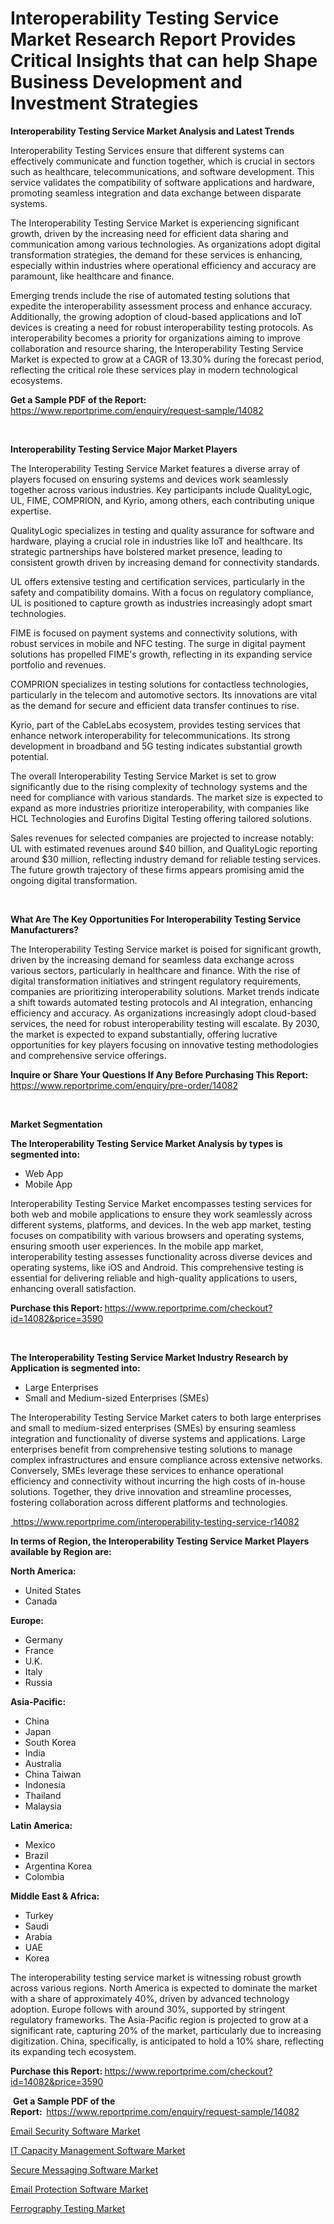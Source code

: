 <p><h1>Interoperability Testing Service Market Research Report Provides Critical Insights that can help Shape Business Development and Investment Strategies</h1></p><p><strong>Interoperability Testing Service Market Analysis and Latest Trends</strong></p>
<p><p>Interoperability Testing Services ensure that different systems can effectively communicate and function together, which is crucial in sectors such as healthcare, telecommunications, and software development. This service validates the compatibility of software applications and hardware, promoting seamless integration and data exchange between disparate systems.</p><p>The Interoperability Testing Service Market is experiencing significant growth, driven by the increasing need for efficient data sharing and communication among various technologies. As organizations adopt digital transformation strategies, the demand for these services is enhancing, especially within industries where operational efficiency and accuracy are paramount, like healthcare and finance.</p><p>Emerging trends include the rise of automated testing solutions that expedite the interoperability assessment process and enhance accuracy. Additionally, the growing adoption of cloud-based applications and IoT devices is creating a need for robust interoperability testing protocols. As interoperability becomes a priority for organizations aiming to improve collaboration and resource sharing, the Interoperability Testing Service Market is expected to grow at a CAGR of 13.30% during the forecast period, reflecting the critical role these services play in modern technological ecosystems.</p></p>
<p><strong>Get a Sample PDF of the Report:&nbsp;</strong> <a href="https://www.reportprime.com/enquiry/request-sample/14082?utm_campaign=1898&utm_medium=2&utm_source=Github&utm_content=ia&utm_term=20032025&utm_id=interoperability-testing-service">https://www.reportprime.com/enquiry/request-sample/14082</a></p>
<p>&nbsp;</p>
<p><strong>Interoperability Testing Service Major Market Players</strong></p>
<p><p>The Interoperability Testing Service Market features a diverse array of players focused on ensuring systems and devices work seamlessly together across various industries. Key participants include QualityLogic, UL, FIME, COMPRION, and Kyrio, among others, each contributing unique expertise.</p><p>QualityLogic specializes in testing and quality assurance for software and hardware, playing a crucial role in industries like IoT and healthcare. Its strategic partnerships have bolstered market presence, leading to consistent growth driven by increasing demand for connectivity standards.</p><p>UL offers extensive testing and certification services, particularly in the safety and compatibility domains. With a focus on regulatory compliance, UL is positioned to capture growth as industries increasingly adopt smart technologies.</p><p>FIME is focused on payment systems and connectivity solutions, with robust services in mobile and NFC testing. The surge in digital payment solutions has propelled FIME's growth, reflecting in its expanding service portfolio and revenues.</p><p>COMPRION specializes in testing solutions for contactless technologies, particularly in the telecom and automotive sectors. Its innovations are vital as the demand for secure and efficient data transfer continues to rise.</p><p>Kyrio, part of the CableLabs ecosystem, provides testing services that enhance network interoperability for telecommunications. Its strong development in broadband and 5G testing indicates substantial growth potential.</p><p>The overall Interoperability Testing Service Market is set to grow significantly due to the rising complexity of technology systems and the need for compliance with various standards. The market size is expected to expand as more industries prioritize interoperability, with companies like HCL Technologies and Eurofins Digital Testing offering tailored solutions.</p><p>Sales revenues for selected companies are projected to increase notably: UL with estimated revenues around $40 billion, and QualityLogic reporting around $30 million, reflecting industry demand for reliable testing services. The future growth trajectory of these firms appears promising amid the ongoing digital transformation.</p></p>
<p>&nbsp;</p>
<p><strong>What Are The Key Opportunities For Interoperability Testing Service Manufacturers?</strong></p>
<p><p>The Interoperability Testing Service market is poised for significant growth, driven by the increasing demand for seamless data exchange across various sectors, particularly in healthcare and finance. With the rise of digital transformation initiatives and stringent regulatory requirements, companies are prioritizing interoperability solutions. Market trends indicate a shift towards automated testing protocols and AI integration, enhancing efficiency and accuracy. As organizations increasingly adopt cloud-based services, the need for robust interoperability testing will escalate. By 2030, the market is expected to expand substantially, offering lucrative opportunities for key players focusing on innovative testing methodologies and comprehensive service offerings.</p></p>
<p><strong>Inquire or Share Your Questions If Any Before Purchasing This Report:</strong> <a href="https://www.reportprime.com/enquiry/pre-order/14082?utm_campaign=1898&utm_medium=2&utm_source=Github&utm_content=ia&utm_term=20032025&utm_id=interoperability-testing-service">https://www.reportprime.com/enquiry/pre-order/14082</a></p>
<p>&nbsp;</p>
<p><strong>Market Segmentation</strong></p>
<p><strong>The Interoperability Testing Service Market Analysis by types is segmented into:</strong></p>
<p><ul><li>Web App</li><li>Mobile App</li></ul></p>
<p><p>Interoperability Testing Service Market encompasses testing services for both web and mobile applications to ensure they work seamlessly across different systems, platforms, and devices. In the web app market, testing focuses on compatibility with various browsers and operating systems, ensuring smooth user experiences. In the mobile app market, interoperability testing assesses functionality across diverse devices and operating systems, like iOS and Android. This comprehensive testing is essential for delivering reliable and high-quality applications to users, enhancing overall satisfaction.</p></p>
<p><strong>Purchase this Report:&nbsp;</strong><a href="https://www.reportprime.com/checkout?id=14082&price=3590&utm_campaign=1898&utm_medium=2&utm_source=Github&utm_content=ia&utm_term=20032025&utm_id=interoperability-testing-service">https://www.reportprime.com/checkout?id=14082&price=3590</a></p>
<p>&nbsp;</p>
<p><strong>The Interoperability Testing Service Market Industry Research by Application is segmented into:</strong></p>
<p><ul><li>Large Enterprises</li><li>Small and Medium-sized Enterprises (SMEs)</li></ul></p>
<p><p>The Interoperability Testing Service Market caters to both large enterprises and small to medium-sized enterprises (SMEs) by ensuring seamless integration and functionality of diverse systems and applications. Large enterprises benefit from comprehensive testing solutions to manage complex infrastructures and ensure compliance across extensive networks. Conversely, SMEs leverage these services to enhance operational efficiency and connectivity without incurring the high costs of in-house solutions. Together, they drive innovation and streamline processes, fostering collaboration across different platforms and technologies.</p></p>
<p><a href="https://www.reportprime.com/interoperability-testing-service-r14082?utm_campaign=1898&utm_medium=2&utm_source=Github&utm_content=ia&utm_term=20032025&utm_id=interoperability-testing-service">&nbsp;https://www.reportprime.com/interoperability-testing-service-r14082</a></p>
<p><strong>In terms of Region, the Interoperability Testing Service Market Players available by Region are:</strong></p>
<p>
    <p> <strong> North America: </strong>
        <ul>
            <li>United States</li>
            <li>Canada</li>
        </ul>
        </p> 
    <p> <strong> Europe: </strong>
        <ul>
            <li>Germany</li>
            <li>France</li>
            <li>U.K.</li>
            <li>Italy</li>
            <li>Russia</li>
        </ul>
        </p> 
    <p> <strong> Asia-Pacific: </strong>
        <ul>
            <li>China</li>
            <li>Japan</li>
            <li>South Korea</li>
            <li>India</li>
            <li>Australia</li>
            <li>China Taiwan</li>
            <li>Indonesia</li>
            <li>Thailand</li>
            <li>Malaysia</li>
        </ul>
        </p> 
    <p> <strong> Latin America: </strong>
        <ul>
            <li>Mexico</li>
            <li>Brazil</li>
            <li>Argentina Korea</li>
            <li>Colombia</li>
        </ul>
        </p> 
    <p> <strong> Middle East & Africa: </strong>
        <ul>
            <li>Turkey</li>
            <li>Saudi</li>
            <li>Arabia</li>
            <li>UAE</li>
            <li>Korea</li>
        </ul>
    </p>
    </p>
<p><p>The interoperability testing service market is witnessing robust growth across various regions. North America is expected to dominate the market with a share of approximately 40%, driven by advanced technology adoption. Europe follows with around 30%, supported by stringent regulatory frameworks. The Asia-Pacific region is projected to grow at a significant rate, capturing 20% of the market, particularly due to increasing digitization. China, specifically, is anticipated to hold a 10% share, reflecting its expanding tech ecosystem.</p></p>
<p><strong>Purchase this Report: </strong><a href="https://www.reportprime.com/checkout?id=14082&price=3590&utm_campaign=1898&utm_medium=2&utm_source=Github&utm_content=ia&utm_term=20032025&utm_id=interoperability-testing-service">https://www.reportprime.com/checkout?id=14082&price=3590</a></p>
<p>&nbsp;<strong>Get a Sample PDF of the Report:&nbsp;&nbsp;</strong><a href="https://www.reportprime.com/enquiry/request-sample/14082?utm_campaign=1898&utm_medium=2&utm_source=Github&utm_content=ia&utm_term=20032025&utm_id=interoperability-testing-service">https://www.reportprime.com/enquiry/request-sample/14082</a></p>
<p><strong></strong></p>
<p><p><a href="https://github.com/paulierasho/Market-Research-Report-List-1/blob/main/email-security-software-market.md?utm_campaign=1898&utm_medium=2&utm_source=Github&utm_content=ia&utm_term=20032025&utm_id=interoperability-testing-service">Email Security Software Market</a></p><p><a href="https://github.com/perbetpereir/Market-Research-Report-List-1/blob/main/it-capacity-management-software-market.md?utm_campaign=1898&utm_medium=2&utm_source=Github&utm_content=ia&utm_term=20032025&utm_id=interoperability-testing-service">IT Capacity Management Software Market</a></p><p><a href="https://github.com/ziringebrur1/Market-Research-Report-List-1/blob/main/secure-messaging-software-market.md?utm_campaign=1898&utm_medium=2&utm_source=Github&utm_content=ia&utm_term=20032025&utm_id=interoperability-testing-service">Secure Messaging Software Market</a></p><p><a href="https://github.com/pelegeazlie5/Market-Research-Report-List-1/blob/main/email-protection-software-market.md?utm_campaign=1898&utm_medium=2&utm_source=Github&utm_content=ia&utm_term=20032025&utm_id=interoperability-testing-service">Email Protection Software Market</a></p><p><a href="https://github.com/poskaturovtl/Market-Research-Report-List-1/blob/main/ferrography-testing-market.md?utm_campaign=1898&utm_medium=2&utm_source=Github&utm_content=ia&utm_term=20032025&utm_id=interoperability-testing-service">Ferrography Testing Market</a></p></p>